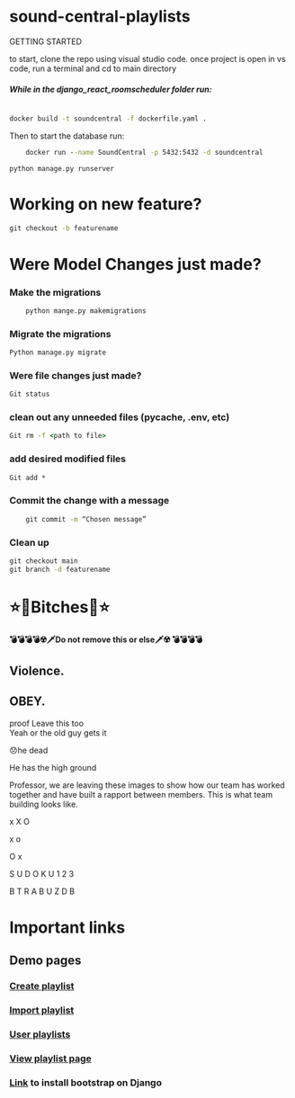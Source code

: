 # sound-central-playlists
GETTING STARTED

to start, clone the repo using visual studio code.
once project is open in vs code,
run a terminal and cd to main directory

##### While in the django_react_roomscheduler folder run:

```cmd

docker build -t soundcentral -f dockerfile.yaml . 
````

Then to start the database run:
```cmd
    docker run --name SoundCentral -p 5432:5432 -d soundcentral
```

`python manage.py runserver `
# Working on new feature?
```cmd
git checkout -b featurename
```


# Were  Model Changes just made?

### Make the migrations
```cmd
    python mange.py makemigrations
```
### Migrate the migrations
```cmd
Python manage.py migrate
```
### Were file changes just made?
```cmd
Git status
```
### clean out any unneeded files (pycache, .env, etc)
```cmd
Git rm -f <path to file>
```
### add desired modified files 
```cmd
Git add *
```
### Commit the change with a message
```cmd
    git commit -m “Chosen message”
```
### Clean up
```cmd
git checkout main
git branch -d featurename 
```




# ⭐🦄Bitches🦄⭐

#### 💣💣💣💣☢️🗡️Do not remove this or else🗡️☢️ 💣💣💣💣

## Violence.

 ## OBEY.  


proof
Leave this too\
Yeah or the old guy gets it


😞he dead


He has the high ground


Professor, we are leaving these images to show how our team has worked together and have built a rapport between members. This is what team building looks like.


x
X
O


x
o


O
x


S
U
D
O
K
U
1
2
3


B
T
R
A
B
U
Z
D
B



 



# Important links
## Demo pages
### [Create playlist](https://www.canva.com/design/DAF7fr-e4h8/IgLjyc2dizHbWjMAzbv0IA/edit?utm_content=DAF7fr-e4h8&utm_campaign=designshare&utm_medium=link2&utm_source=sharebutton)
### [Import playlist](https://www.canva.com/design/DAF7hNte1B8/tG__DFT5A95rVwLYrM22LQ/edit?utm_content=DAF7hNte1B8&utm_campaign=designshare&utm_medium=link2&utm_source=sharebutton)
### [User playlists](https://www.canva.com/design/DAF7b5tLTSY/l5iaqJ9cwGFATrN3rWwQFQ/edit?utm_content=DAF7b5tLTSY&utm_campaign=designshare&utm_medium=link2&utm_source=sharebutton) 
### [View playlist page](https://www.canva.com/design/DAF7UGEDuHU/6-XVXhDrrXorNfCvM77hFw/edit?utm_content=DAF7UGEDuHU&utm_campaign=designshare&utm_medium=link2&utm_source=sharebutton)
### [Link](https://w3schools.com/django/django_add_bootstrap5.php) to install bootstrap on Django

